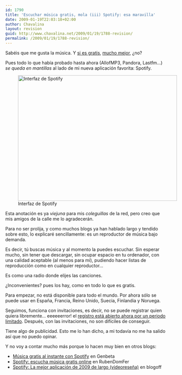 ```yaml
---
id: 1790
title: 'Escuchar música gratis, mola (iii) Spotify: esa maravilla'
date: 2009-01-19T22:03:18+02:00
author: Chavalina
layout: revision
guid: http://www.chavalina.net/2009/01/19/1788-revision/
permalink: /2009/01/19/1788-revision/
---
```

Sabéis que me gusta la música. Y [si es gratis](http://http://www.chavalina.net/2006/10/20/post-748/), [mucho mejor](http://www.chavalina.net/2006/10/26/post-751/), ¿no?

Pues todo lo que había probado hasta ahora (AllofMP3, Pandora, Lastfm…) _se queda en mantillas_ al lado de mi nueva aplicación favorita: Spotify.

<figure id="attachment_1789" aria-describedby="caption-attachment-1789" style="width: 500px" class="wp-caption aligncenter"><img class="size-full wp-image-1789" title="Spotify" src="ficheros/2009/01/spotify.jpg" alt="Interfaz de Spotify" width="500" height="395" /><figcaption id="caption-attachment-1789" class="wp-caption-text">Interfaz de Spotify</figcaption></figure>

Esta anotación es ya _viejuna_ para mis _coleguillas_ de la red, pero creo que mis amigos de la calle me lo agradecerán.

Para no ser prolija, y como muchos blogs ya han hablado largo y tendido sobre esto, lo explicaré sencillamente: es un reproductor de música bajo demanda.

Es decir, tú buscas música y al momento la puedes escuchar. Sin esperar mucho, sin tener que descargar, sin ocupar espacio en tu ordenador, con una calidad aceptable (al menos para mí), pudiendo hacer listas de reproducción como en cualquier reproductor…

Es como una radio donde elijes las canciones.

¿Inconvenientes? pues los hay, como en todo lo que es gratis.

Para empezar, no está disponible para todo el mundo. Por ahora sólo se puede usar en España, Francia, Reino Unido, Suecia, Finlandia y Noruega.

Seguimos, funciona con invitaciones, es decir, no se puede registrar quien quiera libremente… eeeeeerror! el [registro está abierto ahora por un periodo limitado](https://www.spotify.com/en/get-started/). Después, con las invitaciones, no son difíciles de conseguir.

Tiene algo de publicidad. Esto me lo han dicho, a mi todavía no me ha salido así que no puedo opinar.

Y no voy a contar mucho más porque lo hacen muy bien en otros blogs:

  * [Música gratis al instante con Spotify](http://www.genbeta.com/2009/01/13-musica-gratis-al-instante-spotify) en Genbeta
  * [Spotify: escucha música gratis online](http://www.rubendomfer.com/blog/2009/01/13/spotify-escucha-musica-gratis-online/) en RubenDomFer
  * [Spotify: La mejor aplicación de 2009 de largo (videoreseña)](http://www.blogoff.es/2009/01/16/spotify-la-mejor-aplicacion-de-2009-de-largo-videoresena/) en blogoff